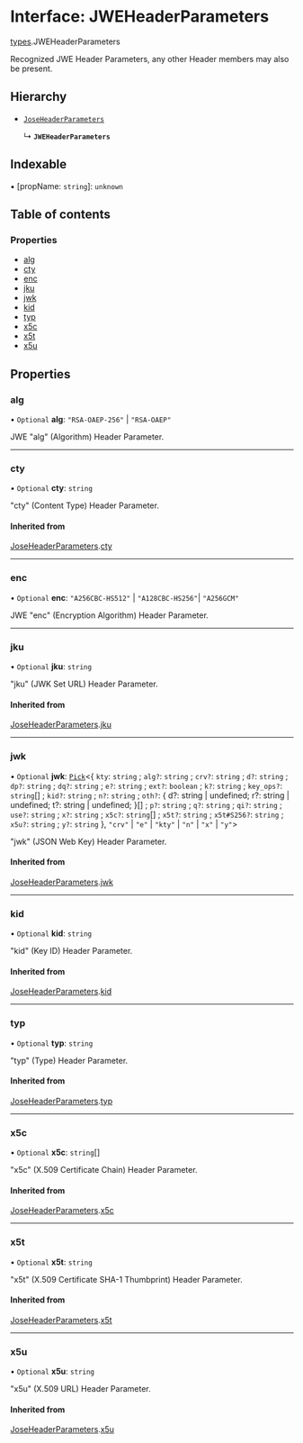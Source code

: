 # Interface: JWEHeaderParameters

[types](../modules/types.md).JWEHeaderParameters

Recognized JWE Header Parameters, any other Header members may also be present.

## Hierarchy

- [`JoseHeaderParameters`](types.JoseHeaderParameters.md)

  ↳ **`JWEHeaderParameters`**

## Indexable

▪ [propName: `string`]: `unknown`

## Table of contents

### Properties

- [alg](types.JWEHeaderParameters.md#alg)
- [cty](types.JWEHeaderParameters.md#cty)
- [enc](types.JWEHeaderParameters.md#enc)
- [jku](types.JWEHeaderParameters.md#jku)
- [jwk](types.JWEHeaderParameters.md#jwk)
- [kid](types.JWEHeaderParameters.md#kid)
- [typ](types.JWEHeaderParameters.md#typ)
- [x5c](types.JWEHeaderParameters.md#x5c)
- [x5t](types.JWEHeaderParameters.md#x5t)
- [x5u](types.JWEHeaderParameters.md#x5u)

## Properties

### alg

• `Optional` **alg**: ``"RSA-OAEP-256"`` \| ``"RSA-OAEP"``

JWE "alg" (Algorithm) Header Parameter.

___

### cty

• `Optional` **cty**: `string`

"cty" (Content Type) Header Parameter.

#### Inherited from

[JoseHeaderParameters](types.JoseHeaderParameters.md).[cty](types.JoseHeaderParameters.md#cty)

___

### enc

• `Optional` **enc**: ``"A256CBC-HS512"`` \| ``"A128CBC-HS256"``| ``"A256GCM"``

JWE "enc" (Encryption Algorithm) Header Parameter.

___

### jku

• `Optional` **jku**: `string`

"jku" (JWK Set URL) Header Parameter.

#### Inherited from

[JoseHeaderParameters](types.JoseHeaderParameters.md).[jku](types.JoseHeaderParameters.md#jku)

___

### jwk

• `Optional` **jwk**: [`Pick`]( https://www.typescriptlang.org/docs/handbook/utility-types.html#picktype-keys )<{ `kty`: `string` ; `alg?`: `string` ; `crv?`: `string` ; `d?`: `string` ; `dp?`: `string` ; `dq?`: `string` ; `e?`: `string` ; `ext?`: `boolean` ; `k?`: `string` ; `key_ops?`: `string`[] ; `kid?`: `string` ; `n?`: `string` ; `oth?`: { d?: string \| undefined; r?: string \| undefined; t?: string \| undefined; }[] ; `p?`: `string` ; `q?`: `string` ; `qi?`: `string` ; `use?`: `string` ; `x?`: `string` ; `x5c?`: `string`[] ; `x5t?`: `string` ; `x5t#S256?`: `string` ; `x5u?`: `string` ; `y?`: `string`  }, ``"crv"`` \| ``"e"`` \| ``"kty"`` \| ``"n"`` \| ``"x"`` \| ``"y"``\>

"jwk" (JSON Web Key) Header Parameter.

#### Inherited from

[JoseHeaderParameters](types.JoseHeaderParameters.md).[jwk](types.JoseHeaderParameters.md#jwk)

___

### kid

• `Optional` **kid**: `string`

"kid" (Key ID) Header Parameter.

#### Inherited from

[JoseHeaderParameters](types.JoseHeaderParameters.md).[kid](types.JoseHeaderParameters.md#kid)

___

### typ

• `Optional` **typ**: `string`

"typ" (Type) Header Parameter.

#### Inherited from

[JoseHeaderParameters](types.JoseHeaderParameters.md).[typ](types.JoseHeaderParameters.md#typ)

___

### x5c

• `Optional` **x5c**: `string`[]

"x5c" (X.509 Certificate Chain) Header Parameter.

#### Inherited from

[JoseHeaderParameters](types.JoseHeaderParameters.md).[x5c](types.JoseHeaderParameters.md#x5c)

___

### x5t

• `Optional` **x5t**: `string`

"x5t" (X.509 Certificate SHA-1 Thumbprint) Header Parameter.

#### Inherited from

[JoseHeaderParameters](types.JoseHeaderParameters.md).[x5t](types.JoseHeaderParameters.md#x5t)

___

### x5u

• `Optional` **x5u**: `string`

"x5u" (X.509 URL) Header Parameter.

#### Inherited from

[JoseHeaderParameters](types.JoseHeaderParameters.md).[x5u](types.JoseHeaderParameters.md#x5u)
